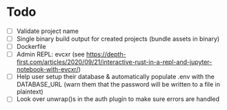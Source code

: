 # Todo

- [ ] Validate project name
- [ ] Single binary build output for created projects (bundle assets in binary)
- [ ] Dockerfile
- [ ] Admin REPL: evcxr (see https://depth-first.com/articles/2020/09/21/interactive-rust-in-a-repl-and-jupyter-notebook-with-evcxr/)
- [ ] Help user setup their database & automatically populate .env with the DATABASE_URL (warn them that the password will be written to a file in plaintext)
- [ ] Look over unwrap()s in the auth plugin to make sure errors are handled